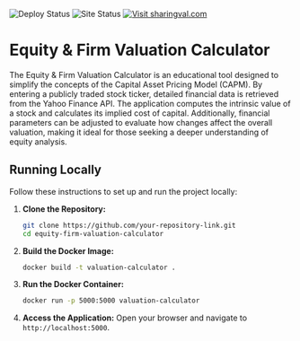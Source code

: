![Deploy Status](https://github.com/etbala/ValuationCalculator/actions/workflows/deploy.yml/badge.svg?branch=main)
![Site Status](https://img.shields.io/website-up-down-green-red/https/sharingval.com.svg)
[![Visit sharingval.com](https://img.shields.io/badge/Visit-sharingval.com-blue)](https://sharingval.com)


# Equity & Firm Valuation Calculator

The Equity & Firm Valuation Calculator is an educational tool designed to simplify the concepts of the Capital Asset Pricing Model (CAPM). 
By entering a publicly traded stock ticker, detailed financial data is retrieved from the Yahoo Finance API. The application computes the 
intrinsic value of a stock and calculates its implied cost of capital. Additionally, financial parameters can be adjusted to evaluate how 
changes affect the overall valuation, making it ideal for those seeking a deeper understanding of equity analysis.

## Running Locally

Follow these instructions to set up and run the project locally:

1. **Clone the Repository:**
   ```bash
   git clone https://github.com/your-repository-link.git
   cd equity-firm-valuation-calculator
   ```

2. **Build the Docker Image:**
   ```bash
   docker build -t valuation-calculator .
   ```

3. **Run the Docker Container:**
   ```bash
   docker run -p 5000:5000 valuation-calculator
   ```

4. **Access the Application:**
   Open your browser and navigate to `http://localhost:5000`.

